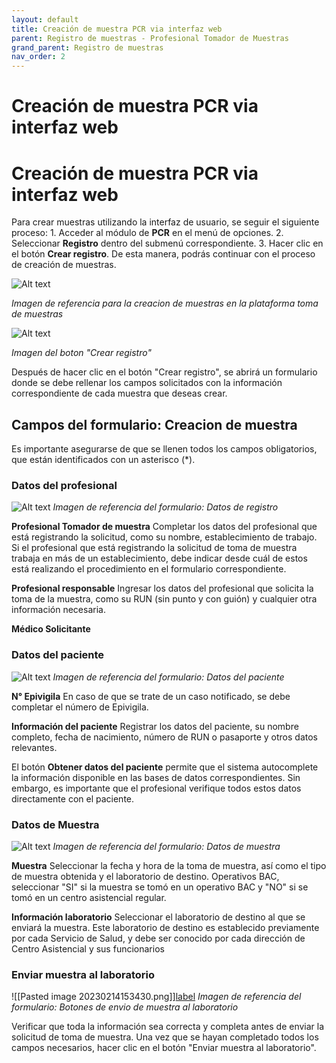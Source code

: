 ```yaml
---
layout: default
title: Creación de muestra PCR via interfaz web
parent: Registro de muestras - Profesional Tomador de Muestras 
grand_parent: Registro de muestras
nav_order: 2
---
```


# Creación de muestra PCR via interfaz web

<h1>Creación de muestra PCR via interfaz web</h1>
<p>Para crear muestras utilizando la interfaz de usuario, se seguir el siguiente proceso:
1.  Acceder al módulo de <strong>PCR</strong> en el menú de opciones.
2.  Seleccionar <strong>Registro</strong> dentro del submenú correspondiente.
3.  Hacer clic en el botón <strong>Crear registro</strong>. De esta manera, podrás continuar con el proceso de creación de muestras.</p>
<p><img alt="Alt text" src="img/Pasted%20image%2020230214125312.png" /></p>
<p><em>Imagen de referencia para la creacion de muestras en la plataforma toma de muestras</em></p>
<p><img alt="Alt text" src="img/Pasted%20image%2020230214125252.png" /></p>
<p><em>Imagen del boton "Crear registro"</em></p>
<p>Después de hacer clic en el botón "Crear registro", se abrirá un formulario donde se debe rellenar los campos solicitados con la información correspondiente de cada muestra que deseas crear.</p>
<h2>Campos del formulario: Creacion de muestra</h2>
<p>Es importante asegurarse de que se llenen todos los campos obligatorios, que están identificados con un asterisco (*).</p>
<h3>Datos del profesional</h3>
<p><img alt="Alt text" src="img/Pasted%20Graphic%203.png" />
<em>Imagen de referencia del formulario: Datos de registro</em></p>
<p><strong>Profesional Tomador de muestra</strong> 
Completar los datos del profesional que está registrando la solicitud, como su nombre, establecimiento de trabajo. Si el profesional que está registrando la solicitud de toma de muestra trabaja en más de un establecimiento, debe indicar desde cuál de estos está realizando el procedimiento en el formulario correspondiente.</p>
<p><strong>Profesional responsable</strong> 
Ingresar los datos del profesional que solicita la toma de la muestra, como su RUN (sin punto y con guión) y cualquier otra información necesaria.</p>
<p><strong>Médico Solicitante</strong></p>
<h3>Datos del paciente</h3>
<p><img alt="Alt text" src="img/Pasted%20image%2020230214153326.png" />
<em>Imagen de referencia del formulario: Datos del paciente</em></p>
<p><strong>N° Epivigila</strong>
En caso de que se trate de un caso notificado, se debe completar el número de Epivigila.</p>
<p><strong>Información del paciente</strong>
Registrar los datos del paciente, su nombre completo, fecha de nacimiento, número de RUN o pasaporte y otros datos relevantes.</p>
<p>El botón <strong>Obtener datos del paciente</strong> permite que el sistema autocomplete la información disponible en las bases de datos correspondientes. Sin embargo, es importante que el profesional verifique todos estos datos directamente con el paciente.</p>
<h3>Datos de Muestra</h3>
<p><img alt="Alt text" src="img/datos_de_muestra.png" />
<em>Imagen de referencia del formulario: Datos de muestra</em></p>
<p><strong>Muestra</strong>
Seleccionar la fecha y hora de la toma de muestra, así como el tipo de muestra obtenida y el laboratorio de destino. 
Operativos BAC, seleccionar "SI" si la muestra se tomó en un operativo BAC y "NO" si se tomó en un centro asistencial regular.</p>
<p><strong>Información laboratorio</strong>
Seleccionar el laboratorio de destino al que se enviará la muestra. Este laboratorio de destino es establecido previamente por cada Servicio de Salud, y debe ser conocido por cada dirección de Centro Asistencial y sus funcionarios</p>
<h3>Enviar muestra al laboratorio</h3>
<p>![[Pasted image 20230214153430.png]]<a href="img">label</a>
<em>Imagen de referencia del formulario: Botones de envio de muestra al laboratorio</em></p>
<p>Verificar que toda la información sea correcta y completa antes de enviar la solicitud de toma de muestra. Una vez que se hayan completado todos los campos necesarios, hacer clic en el botón "Enviar muestra al laboratorio".</p>